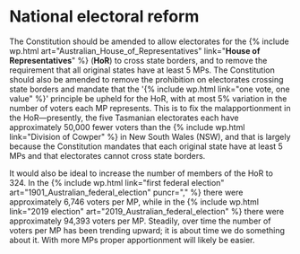 National electoral reform
=================

The Constitution should be amended to allow electorates for the {% include wp.html art="Australian_House_of_Representatives" link="<b>House of Representatives</b>" %} (**HoR**) to cross state borders, and to remove the requirement that all original states have at least 5 MPs. The Constitution should also be amended to remove the prohibition on electorates crossing state borders and mandate that the '{% include wp.html link="one vote, one value" %}' principle be upheld for the HoR, with at most 5% variation in the number of voters each MP represents. This is to fix the malapportionment in the HoR&mdash;presently, the five Tasmanian electorates each have approximately 50,000 fewer voters than the {% include wp.html link="Division of Cowper" %} in New South Wales (NSW), and that is largely because the Constitution mandates that each original state have at least 5 MPs and that electorates cannot cross state borders.

It would also be ideal to increase the number of members of the HoR to 324. In the {% include wp.html link="first federal election" art="1901_Australian_federal_election" puncr="," %} there were approximately 6,746 voters per MP, while in the {% include wp.html link="2019 election" art="2019_Australian_federal_election" %} there were approximately 94,393 voters per MP. Steadily, over time the number of voters per MP has been trending upward; it is about time we do something about it. With more MPs proper apportionment will likely be easier. 